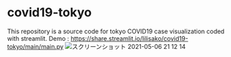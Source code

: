 # covid19-tokyo

This repository is a source code for tokyo COVID19 case visualization coded with streamlit. 
Demo : https://share.streamlit.io/lilisako/covid19-tokyo/main/main.py 
![スクリーンショット 2021-05-06 21 12 14](https://user-images.githubusercontent.com/33516104/117296200-bdb1fb80-aeaf-11eb-975c-7105bd1e7570.png)
